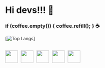 # Hi devs!!! 🤖
### if (coffee.empty()) { coffee.refill(); } ☕


[![Top Langs](https://github-readme-stats.vercel.app/api/top-langs/?username=karlloscosta&langs_count=8&layout=compact&theme=radical)]
##


<img src="https://cdn.jsdelivr.net/gh/devicons/devicon/icons/c/c-original.svg" width="40" height="40" style="float: left; margin-right: 10px;">

<img src="https://cdn.jsdelivr.net/gh/devicons/devicon/icons/python/python-original.svg" width="40" height="40" style="float: left; margin-right: 10px;">


<img src="https://cdn.jsdelivr.net/gh/devicons/devicon/icons/html5/html5-original.svg" width="40"
height="40" style="float: left; margin-right: 10px;">


<img src="https://cdn.jsdelivr.net/gh/devicons/devicon/icons/css3/css3-original.svg" width="40"
height="40" style="float: left; margin-right: 10px;">

<img src="https://cdn.jsdelivr.net/gh/devicons/devicon/icons/vscode/vscode-original.svg" width="40"
height="40" style="float: left; margin-right: 10px;">
          

